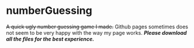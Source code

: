 # numberGuessing
~~A quick ugly number guessing game I made.~~
Github pages sometimes does not seem to be very happy with the way my page works. ***Please download all the files for the best experience.***
